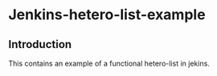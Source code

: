 # Jenkins-hetero-list-example

## Introduction

This contains an example of a functional hetero-list in jekins.
